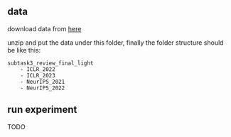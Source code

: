 
## data

download data from [here](https://drive.google.com/file/d/1917SLXerD3qlrQHNkRac_71Tl4WYiV16/view?usp=sharing)

unzip and put the data under this folder, finally the folder structure should be like this:

```
subtask3_review_final_light
    - ICLR_2022
    - ICLR_2023
    - NeurIPS_2021
    - NeurIPS_2022
```

## run experiment

TODO